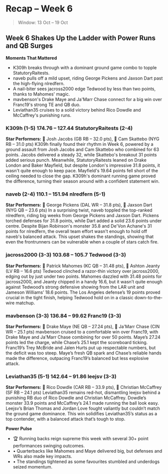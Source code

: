 # Recap – Week 6

> Window: 13 Oct – 19 Oct

## Week 6 Shakes Up the Ladder with Power Runs and QB Surges

**Moments That Mattered**
- K309h breaks through with a dominant ground game combo to topple StatutoryRaitests.
- naveb pulls off a mild upset, riding George Pickens and Jaxson Dart past the high-flying nlredfern.
- A nail-biter sees jacross2000 edge Tedwood by less than two points, thanks to Mahomes' magic.
- mavbenson's Drake Maye and Ja'Marr Chase connect for a big win over Franc19's strong TE and QB duo.
- Leviathan35 cruises to a solid victory behind Rico Dowdle and McCaffrey's punishing runs.

### K309h (1-5) 174.76 – 127.44 StatutoryRaitests (2-4)
**Star Performers:** 🏃 Josh Jacobs (GB RB – 32.0 pts), 🏃 Cam Skattebo (NYG RB – 31.0 pts)
K309h finally found their rhythm in Week 6, powered by a ground assault from Josh Jacobs and Cam Skattebo who combined for 63 points. Jacobs delivered a steady 32, while Skattebo's breakout 31 points added serious punch. Meanwhile, StatutoryRaitests leaned on Drake London and Baker Mayfield, but despite London's impressive 31.8 points, it wasn't quite enough to keep pace. Mayfield's 19.64 points fell short of the ceiling needed to close the gap. K309h's dominant running game proved the difference, turning their season around with a confident statement win.

### naveb (2-4) 110.1 – 151.94 nlredfern (5-1)
**Star Performers:** 🎯 George Pickens (DAL WR – 31.8 pts), 🧠 Jaxson Dart (NYG QB – 23.6 pts)
In a surprising twist, naveb toppled the top-ranked nlredfern, riding big weeks from George Pickens and Jaxson Dart. Pickens torched defenses for 31.8 points, while Dart added a solid 23.6 points under centre. Despite Bijan Robinson's monster 35.8 and De'Von Achane's 31 points for nlredfern, the overall team effort wasn't enough to hold off naveb's balanced attack. This upset shakes the standings, showing that even the frontrunners can be vulnerable when a couple of stars catch fire.

### jacross2000 (3-3) 103.68 – 105.7 Tedwood (3-3)
**Star Performers:** 🧠 Patrick Mahomes (KC QB – 31.48 pts), 🏃 Ashton Jeanty (LV RB – 16.6 pts)
Tedwood clinched a razor-thin victory over jacross2000, edging out by just under two points. Mahomes dazzled with 31.48 points for jacross2000, and Jeanty chipped in a handy 16.6, but it wasn’t quite enough against Tedwood’s strong defensive showing from the LAR unit and Jameson Williams’ 18.6 points. The Los Angeles defense’s 19 points proved crucial in the tight finish, helping Tedwood hold on in a classic down-to-the-wire matchup.

### mavbenson (3-3) 136.84 – 99.62 Franc19 (3-3)
**Star Performers:** 🧠 Drake Maye (NE QB – 27.24 pts), 🎯 Ja'Marr Chase (CIN WR – 25.1 pts)
mavbenson cruised to a comfortable win over Franc19, with Drake Maye and Ja'Marr Chase combining for over 50 points. Maye’s 27.24 points led the charge, while Chase’s 25.1 kept the scoreboard ticking. Franc19’s Trey McBride and Jalen Hurts put up respectable numbers, but the deficit was too steep. Maye’s fresh QB spark and Chase’s reliable hands made the difference, outpacing Franc19’s balanced but less explosive attack.

### Leviathan35 (5-1) 142.64 – 91.86 leejsv (3-3)
**Star Performers:** 🏃 Rico Dowdle (CAR RB – 33.9 pts), 🏃 Christian McCaffrey (SF RB – 24.1 pts)
Leviathan35 remains red-hot, dismantling leejsv behind a punishing RB duo of Rico Dowdle and Christian McCaffrey. Dowdle’s monster 33.9 points and McCaffrey’s 24.1 made running the ball look easy. Leejsv’s Brian Thomas and Jordan Love fought valiantly but couldn’t match the ground game dominance. This win solidifies Leviathan35’s status as a top contender, with a balanced attack that’s tough to stop.

**Power Pulse**
- 🏆 Running backs reign supreme this week with several 30+ point performances swinging outcomes.
- • Quarterbacks like Mahomes and Maye delivered big, but defenses and WRs also made key impacts.
- • The standings tightened as some favourites stumbled and underdogs seized momentum.
